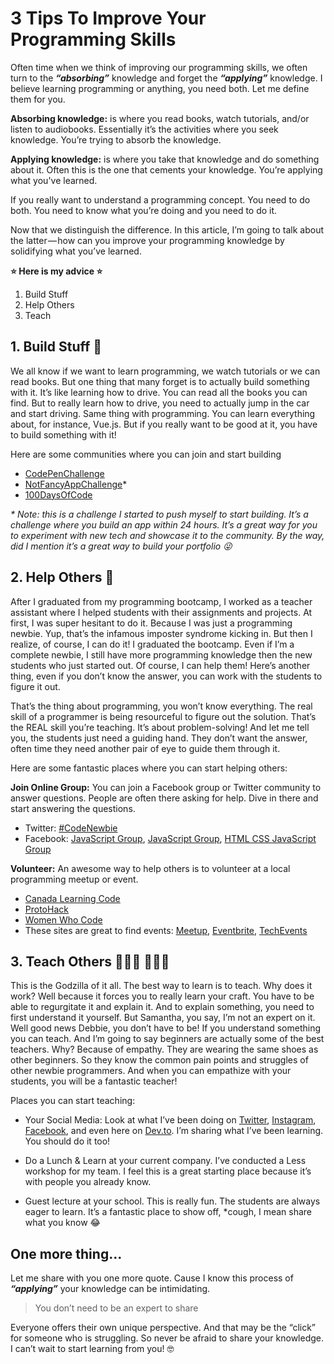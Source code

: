 # 3 Tips To Improve Your Programming Skills

Often time when we think of improving our programming skills, we often turn to the **_“absorbing”_** knowledge and forget the **_“applying”_** knowledge. I believe learning programming or anything, you need both. Let me define them for you.

**Absorbing knowledge:** is where you read books, watch tutorials, and/or listen to audiobooks. Essentially it’s the activities where you seek knowledge. You’re trying to absorb the knowledge.

**Applying knowledge:** is where you take that knowledge and do something about it. Often this is the one that cements your knowledge. You’re applying what you've learned.

If you really want to understand a programming concept. You need to do both. You need to know what you’re doing and you need to do it.

Now that we distinguish the difference. In this article, I’m going to talk about the latter — how can you improve your programming knowledge by solidifying what you’ve learned.

**⭐️ Here is my advice ⭐️**

1. Build Stuff
2. Help Others
3. Teach

## 1. Build Stuff 🔨

We all know if we want to learn programming, we watch tutorials or we can read books. But one thing that many forget is to actually build something with it. It’s like learning how to drive. You can read all the books you can find. But to really learn how to drive, you need to actually jump in the car and start driving. Same thing with programming. You can learn everything about, for instance, Vue.js. But if you really want to be good at it, you have to build something with it!

Here are some communities where you can join and start building

- [CodePenChallenge](https://blog.codepen.io/2018/03/01/introducing-the-codepenchallenge/)
- [NotFancyAppChallenge](https://medium.com/@samanthaming/notfancyappchallenge-cc04821f72ae)\*
- [100DaysOfCode](https://www.100daysofcode.com/)

_\* Note: this is a challenge I started to push myself to start building. It’s a challenge where you build an app within 24 hours. It’s a great way for you to experiment with new tech and showcase it to the community. By the way, did I mention it’s a great way to build your portfolio 😜_

## 2. Help Others 🤝

After I graduated from my programming bootcamp, I worked as a teacher assistant where I helped students with their assignments and projects. At first, I was super hesitant to do it. Because I was just a programming newbie. Yup, that’s the infamous imposter syndrome kicking in. But then I realize, of course, I can do it! I graduated the bootcamp. Even if I’m a complete newbie, I still have more programming knowledge then the new students who just started out. Of course, I can help them! Here’s another thing, even if you don’t know the answer, you can work with the students to figure it out.

That’s the thing about programming, you won’t know everything. The real skill of a programmer is being resourceful to figure out the solution. That’s the REAL skill you’re teaching. It’s about problem-solving! And let me tell you, the students just need a guiding hand. They don’t want the answer, often time they need another pair of eye to guide them through it.

Here are some fantastic places where you can start helping others:

**Join Online Group:** You can join a Facebook group or Twitter community to answer questions. People are often there asking for help. Dive in there and start answering the questions.

- Twitter: [#CodeNewbie](https://twitter.com/CodeNewbies)
- Facebook: [JavaScript Group](https://www.facebook.com/groups/1517091958315927/), [JavaScript Group](https://www.facebook.com/groups/JavaScript.Programming/), [HTML CSS JavaScript Group](https://www.facebook.com/groups/programmershub1/)

**Volunteer:** An awesome way to help others is to volunteer at a local programming meetup or event.

- [Canada Learning Code](https://www.canadalearningcode.ca/)
- [ProtoHack](https://www.protohack.com/)
- [Women Who Code](https://www.womenwhocode.com/)
- These sites are great to find events: [Meetup](https://www.meetup.com/), [Eventbrite](https://www.eventbrite.com/), [TechEvents](https://techevents.co/)

## 3. Teach Others 👩🏻‍🏫 👨🏻‍🏫

This is the Godzilla of it all. The best way to learn is to teach. Why does it work? Well because it forces you to really learn your craft. You have to be able to regurgitate it and explain it. And to explain something, you need to first understand it yourself. But Samantha, you say, I’m not an expert on it. Well good news Debbie, you don’t have to be! If you understand something you can teach. And I’m going to say beginners are actually some of the best teachers. Why? Because of empathy. They are wearing the same shoes as other beginners. So they know the common pain points and struggles of other newbie programmers. And when you can empathize with your students, you will be a fantastic teacher!

Places you can start teaching:

- Your Social Media: Look at what I’ve been doing on [Twitter](https://twitter.com/samantha_ming), [Instagram](https://www.instagram.com/samanthaming/), [Facebook](https://www.facebook.com/hisamanthaming), and even here on [Dev.to](https://dev.to/samanthaming). I’m sharing what I’ve been learning. You should do it too!

- Do a Lunch & Learn at your current company. I’ve conducted a Less workshop for my team. I feel this is a great starting place because it’s with people you already know.

- Guest lecture at your school. This is really fun. The students are always eager to learn. It’s a fantastic place to show off, \*cough, I mean share what you know 😂

## One more thing...

Let me share with you one more quote. Cause I know this process of **_“applying”_** your knowledge can be intimidating.

> You don’t need to be an expert to share

Everyone offers their own unique perspective. And that may be the “click” for someone who is struggling. So never be afraid to share your knowledge. I can’t wait to start learning from you! 🤓
